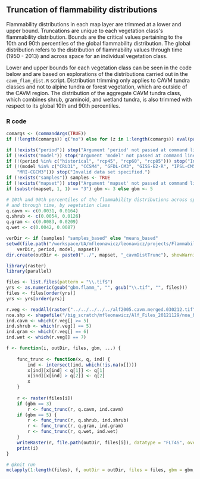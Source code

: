 


##
##
## Truncation of flammability distributions

Flammability distributions in each map layer are trimmed at a lower and upper bound.
Truncations are unique to each vegetation class's flammability distribution.
Bounds are the critical values pertaining to the 10th and 90th percentiles of the global flammability distribution.
The global distribution refers to the distribution of flammability values through time (1950 - 2013) and across space for an individual vegetation class.

Lower and upper bounds for each vegetation class can be seen in the code below and are based on explorations of the distributions carried out in the `cavm_flam_dist.R` script.
Distribution trimming only applies to CAVM tundra classes and not to alpine tundra or forest vegetation, which are outside of the CAVM region.
The distribution of the aggregate CAVM tundra class, which combines shrub, graminoid, and wetland tundra, is also trimmed with respect to its global 10th and 90th percentiles.

### R code


```r
comargs <- (commandArgs(TRUE))
if (!length(comargs)) q("no") else for (z in 1:length(comargs)) eval(parse(text = comargs[[z]]))

if (!exists("period")) stop("Argument 'period' not passed at command line.")
if (!exists("model")) stop("Argument 'model' not passed at command line.")
if (!(period %in% c("historical", "rcp45", "rcp60", "rcp85"))) stop("Invalid period specified.")
if (!(model %in% c("CRU31", "CCSM4", "GFDL-CM3", "GISS-E2-R", "IPSL-CM5A-LR", 
    "MRI-CGCM3"))) stop("Invalid data set specified.")
if (!exists("samples")) samples <- TRUE
if (!exists("mapset")) stop("Argument 'mapset' not passed at command line.")
if (substr(mapset, 1, 1) == "3") gbm <- 3 else gbm <- 5

# 10th and 90th percentiles of the flammability distributions across space
# and through time, by vegetation class
q.cavm <- c(0.0031, 0.0164)
q.shrub <- c(0.0054, 0.0126)
q.gram <- c(0.0083, 0.0209)
q.wet <- c(0.0042, 0.0087)

verDir <- if (samples) "samples_based" else "means_based"
setwd(file.path("/workspace/UA/mfleonawicz/leonawicz/projects/Flammability/data/gbmFlammability", 
    verDir, period, model, mapset))
dir.create(outDir <- paste0("../", mapset, "_cavmDistTrunc"), showWarnings = FALSE)

library(raster)
library(parallel)

files <- list.files(pattern = "\\.tif$")
yrs <- as.numeric(gsub("gbm.flamm_", "", gsub("\\.tif", "", files)))
files <- files[order(yrs)]
yrs <- yrs[order(yrs)]

r.veg <- readAll(raster("../../../../../alf2005.cavm.merged.030212.tif"))
noa.shp <- shapefile("/big_scratch/mfleonawicz/Alf_Files_20121129/noa_basin2/Noa_basin2")
ind.cavm <- which(r.veg[] >= 5)
ind.shrub <- which(r.veg[] == 5)
ind.gram <- which(r.veg[] == 6)
ind.wet <- which(r.veg[] == 7)
```


```r
f <- function(i, outDir, files, gbm, ...) {
    
    func_trunc <- function(x, q, ind) {
        ind <- intersect(ind, which(!is.na(x[])))
        x[ind][x[ind] < q[1]] <- q[1]
        x[ind][x[ind] > q[2]] <- q[2]
        x
    }
    
    r <- raster(files[i])
    if (gbm == 3) 
        r <- func_trunc(r, q.cavm, ind.cavm)
    if (gbm == 5) {
        r <- func_trunc(r, q.shrub, ind.shrub)
        r <- func_trunc(r, q.gram, ind.gram)
        r <- func_trunc(r, q.wet, ind.wet)
    }
    writeRaster(r, file.path(outDir, files[i]), datatype = "FLT4S", overwrite = T)
    print(i)
}

# @knit run
mclapply(1:length(files), f, outDir = outDir, files = files, gbm = gbm, mc.cores = 32)
```


